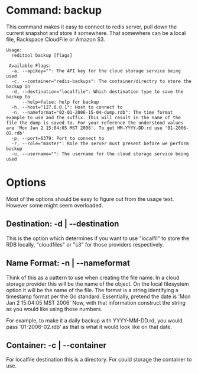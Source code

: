 # Command: backup


This command makes it easy to connect to  redis server, pull down the
current snapshot and store it somewhere. That somewhere can be a local
file, Rackspace CloudFile or Amazon S3.

```
Usage: 
  reditool backup [flags]

 Available Flags:
  -a, --apikey="": The API key for the cloud storage service being used
  -c, --container="redis-backups": The container/directry to store the backup in
  -d, --destination="localfile": Which destination type to save the backup to
      --help=false: help for backup
  -h, --host="127.0.0.1": Host to connect to
  -n, --nameformat="02-01-2006-15-04-dump.rdb": The time format example to use and the suffix. This will result in the name of the file the dump is saved to. For your reference the understood values are 'Mon Jan 2 15:04:05 MST 2006'. To get MM-YYYY-DD.rd use '01-2006-02.rdb'
  -p, --port=6379: Port to connect to
  -r, --role="master": Role the server must present before we perform backup
  -u, --username="": The username for the cloud storage service being used
```

# Options

Most of the options should be easy to figure out from the usage text.
However some might seem overloaded.

## Destination: -d | --destination

This is the option which determines if you want to use "localfil" to
store the RDB locally, "cloudfiles" or "s3" for those providers
respectively.

## Name Format: -n | --nameformat

Think of this as a pattern to use when creating the file name. In a
cloud storage provider this will be the name of the object. On the local
filesystem option it will be the name of the file. The format is a
string identifying a timestamp format per the Go standard. Essentially,
pretend the date is 'Mon Jan 2 15:04:05 MST 2006' Now, with that
information construct the string as you would like using those numbers.

For example, to make it a daily backup with YYYY-MM-DD.rd, you would
pass '01-2006-02.rdb' as that is what it would look like on that date.

## Container: -c | --container

For localfile destination this is a directory. For could storage the
container to use.

